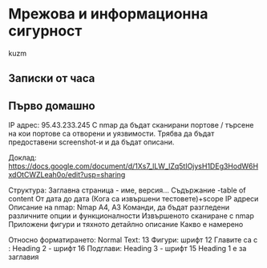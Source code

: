 # Мрежова и информационна сигурност
kuzm

## Записки от часа

## Първо домашно
IP адрес: 95.43.233.245
С nmap да бъдат сканирани портове / търсене на кои портове са отворени и уязвимости. Трябва да бъдат предоставени screenshot-и и да бъдат описани.

Доклад: https://docs.google.com/document/d/1Xs7_lLW_lZq5tIOjysH1DEg3HodW6HxdOtCWZLeah0o/edit?usp=sharing

Структура:
    Заглавна страница - име, версия...
    Съдържание -table of content
    От дата до дата (Кога са извършени тестовете)+scope IP адреси
    Описание на nmap:
        Nmap A4, A3
        Команди, да бъдат разгледени различните опции и функционалности
    Извършеното сканиране с nmap
        Приложени фигури и тяхното детайлно описание
        Какво е намеренo

Относно форматирането:
Normal Text: 13
Фигури: шрифт 12
Главите са с : Heading 2 - шрифт 16
Подглави: Heading 3 - шрифт 15
Heading 1 e за заглавия
